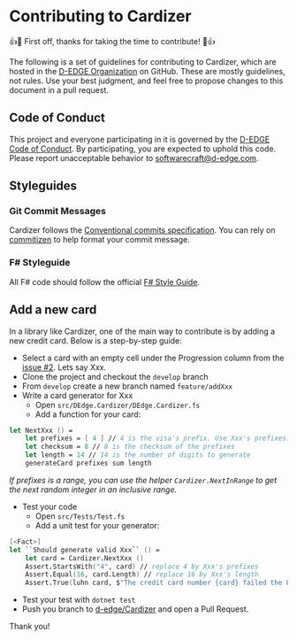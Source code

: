 # Contributing to Cardizer

:+1::tada: First off, thanks for taking the time to contribute! :tada::+1:

The following is a set of guidelines for contributing to Cardizer, which are hosted in the [D-EDGE Organization](https://github.com/d-edge) on GitHub. These are mostly guidelines, not rules. Use your best judgment, and feel free to propose changes to this document in a pull request.

## Code of Conduct

This project and everyone participating in it is governed by the [D-EDGE Code of Conduct](CODE_OF_CONDUCT.md). By participating, you are expected to uphold this code. Please report unacceptable behavior to [softwarecraft@d-edge.com](mailto:softwarecraft@d-edge.com).

## Styleguides

### Git Commit Messages

Cardizer follows the [Conventional commits specification](https://www.conventionalcommits.org/en/v1.0.0/). You can rely on [commitizen](https://commitizen-tools.github.io/commitizen/) to help format your commit message.

### F# Styleguide

All F# code should follow the official [F# Style Guide](https://docs.microsoft.com/en-us/dotnet/fsharp/style-guide/).

## Add a new card

In a library like Cardizer, one of the main way to contribute is by adding a new credit card. Below is a step-by-step guide:

- Select a card with an empty cell under the Progression column from the [issue #2](https://github.com/d-edge/Cardizer/issues/2). Lets say Xxx.
- Clone the project and checkout the `develop` branch
- From `develop` create a new branch named `feature/addXxx`
- Write a card generator for Xxx
  - Open `src/DEdge.Cardizer/DEdge.Cardizer.fs`
  - Add a function for your card:

```fsharp
let NextXxx () =
    let prefixes = [ 4 ] // 4 is the visa's prefix. Use Xxx's prefixes.
    let checksum = 8 // 8 is the checksum of the prefixes
    let length = 14 // 14 is the number of digits to generate 
    generateCard prefixes sum length
```

_If prefixes is a range, you can use the helper `Cardizer.NextInRange` to get the next random integer in an inclusive range._

- Test your code
  - Open `src/Tests/Test.fs`
  - Add a unit test for your generator:

```fsharp
[<Fact>]
let ``Should generate valid Xxx`` () =
    let card = Cardizer.NextXxx ()
    Assert.StartsWith("4", card) // replace 4 by Xxx's prefixes
    Assert.Equal(16, card.Length) // replace 16 by Xxx's length
    Assert.True(luhn card, $"The credit card number {card} failed the Luhn Check.")
```

- Test your test with `dotnet test`
- Push you branch to [d-edge/Cardizer](https://github.com/d-edge/Cardizer) and open a Pull Request.

Thank you!
